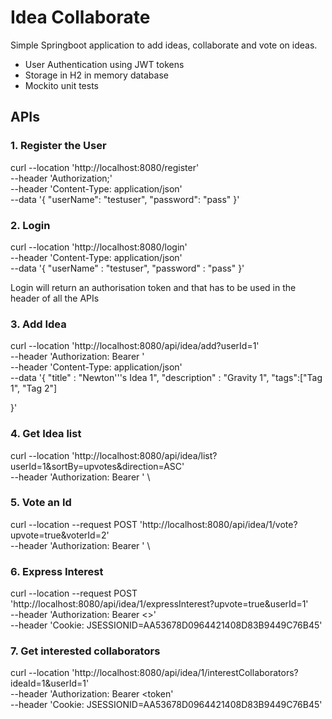 # Idea Collaborate

Simple Springboot application to add ideas, collaborate and vote on ideas.






- User Authentication using JWT tokens
- Storage in H2 in memory database
- Mockito unit tests





## APIs
### 1. Register the User

curl --location 'http://localhost:8080/register' \
--header 'Authorization;' \
--header 'Content-Type: application/json' \
--data '{
"userName": "testuser",
"password": "pass"
}'

### 2. Login

curl --location 'http://localhost:8080/login' \
--header 'Content-Type: application/json' \
--data '{
"userName" : "testuser",
"password" : "pass"
}'

Login will return an authorisation token and that has to be used in the header of all the APIs

### 3. Add Idea
curl --location 'http://localhost:8080/api/idea/add?userId=1' \
--header 'Authorization: Bearer <token>' \
--header 'Content-Type: application/json' \
--data '{
"title" : "Newton'\''s Idea 1",
"description" : "Gravity 1",
"tags":["Tag 1", "Tag 2"]

}'

### 4. Get Idea list
curl --location 'http://localhost:8080/api/idea/list?userId=1&sortBy=upvotes&direction=ASC' \
--header 'Authorization: Bearer  <token>' \

### 5. Vote an Id
curl --location --request POST 'http://localhost:8080/api/idea/1/vote?upvote=true&voterId=2' \
--header 'Authorization: Bearer <token>' \

### 6. Express Interest
curl --location --request POST 'http://localhost:8080/api/idea/1/expressInterest?upvote=true&userId=1' \
--header 'Authorization: Bearer <>' \
--header 'Cookie: JSESSIONID=AA53678D0964421408D83B9449C76B45'

### 7. Get interested collaborators
curl --location 'http://localhost:8080/api/idea/1/interestCollaborators?ideaId=1&userId=1' \
--header 'Authorization: Bearer <token' \
--header 'Cookie: JSESSIONID=AA53678D0964421408D83B9449C76B45'
